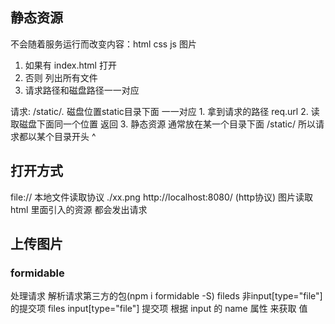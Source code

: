 ## 静态资源
  不会随着服务运行而改变内容：html css js 图片  
  1. 如果有 index.html 打开
  2. 否则 列出所有文件
  3. 请求路径和磁盘路径一一对应

  请求:
    /static/*.*  磁盘位置static目录下面 一一对应
    1. 拿到请求的路径 req.url
    2. 读取磁盘下面同一个位置 返回
    3. 静态资源 通常放在某一个目录下面 /static/ 所以请求都以某个目录开头 ^


## 打开方式
file:// 本地文件读取协议 ./xx.png 
http://localhost:8080/ (http协议) 图片读取
html 里面引入的资源 都会发出请求

## 上传图片
### formidable
处理请求 解析请求第三方的包(npm i formidable -S)
fileds 非input[type="file"]的提交项
files input[type="file"] 提交项
根据 input 的 name 属性 来获取 值